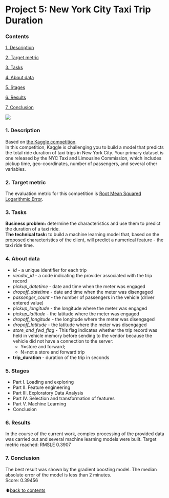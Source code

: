 # __Project 5: New York City Taxi Trip Duration__

### __Contents__
[1. Description](https://github.com/VolodinAlex/alekaran/tree/AlekaranDS/Project%205.%20New%20York%20Taxi#1-description)<br>

[2. Target metric](https://github.com/VolodinAlex/alekaran/tree/AlekaranDS/Project%205.%20New%20York%20Taxi#2-target-metric)

[3. Tasks](https://github.com/VolodinAlex/alekaran/tree/AlekaranDS/Project%205.%20New%20York%20Taxi#3-tasks)<br>

[4. About data](https://github.com/VolodinAlex/alekaran/tree/AlekaranDS/Project%205.%20New%20York%20Taxi#4-about-data)<br>

[5. Stages](https://github.com/VolodinAlex/alekaran/tree/AlekaranDS/Project%205.%20New%20York%20Taxi#5-stages)<br>

[6. Results](https://github.com/VolodinAlex/alekaran/tree/AlekaranDS/Project%205.%20New%20York%20Taxi#6-results)<br>

[7. Conclusion](https://github.com/VolodinAlex/alekaran/tree/AlekaranDS/Project%205.%20New%20York%20Taxi#7-conclusion)<br>

![](https://img.freepik.com/premium-vector/taxi-set-in-the-doodle-hand-drawn-style_341076-229.jpg?w=2000)

### __1. Description__
Based on [the Kaggle competition](https://www.kaggle.com/competitions/nyc-taxi-trip-duration).  
In this competition, Kaggle is challenging you to build a model that predicts the total ride duration of taxi trips in New York City. Your primary dataset is one released by the NYC Taxi and Limousine Commission, which includes pickup time, geo-coordinates, number of passengers, and several other variables.  

### __2. Target metric__
The evaluation metric for this competition is [Root Mean Squared Logarithmic Error](https://hrngok.github.io/posts/metrics/#:~:text=Root%20Mean%20Squared%20Logaritmic%20Error%20(RMSLE)&text=It%20is%20the%20Root%20Mean,possible%200%20(zero)%20values.).

### __3. Tasks__
**Business problem:** determine the characteristics and use them to predict the duration of a taxi ride.  
**The technical task:** to build a machine learning model that, based on the proposed characteristics of the client, will predict a numerical feature - the taxi ride time.

### **4. About data**
- *id* - a unique identifier for each trip
- *vendor_id* - a code indicating the provider associated with the trip record
- *pickup_datetime* - date and time when the meter was engaged
- *dropoff_datetime* - date and time when the meter was disengaged
- *passenger_count* - the number of passengers in the vehicle (driver entered value)
- *pickup_longitude* - the longitude where the meter was engaged
- *pickup_latitude* - the latitude where the meter was engaged
- *dropoff_longitude* - the longitude where the meter was disengaged
- *dropoff_latitude* - the latitude where the meter was disengaged
- *store_and_fwd_flag* - This flag indicates whether the trip record was held in vehicle memory before sending to the vendor because the vehicle did not have a connection to the server: 
    - Y=store and forward;
    - N=not a store and forward trip
- **trip_duration** - duration of the trip in seconds

### **5. Stages**
- Part I. Loading and exploring
- Part II. Feature engineering
- Part III. Exploratory Data Analysis
- Part IV. Selection and transformation of features
- Part V. Machine Learning
- Conclusion

### **6. Results**
In the course of the current work, complex processing of the provided data was carried out and several machine learning models were built. Target metric reached: RMSLE 0.3907

### **7. Conclusion**
The best result was shown by the gradient boosting model. The median absolute error of the model is less than 2 minutes.  
Score: 0.39456

:arrow_up:[back to contents](https://github.com/VolodinAlex/alekaran/tree/AlekaranDS/Project%205.%20New%20York%20Taxi#contents)
